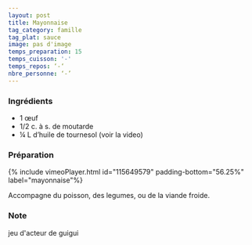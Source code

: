 ```yaml
---
layout: post
title: Mayonnaise
tag_category: famille
tag_plat: sauce
image: pas d'image
temps_preparation: 15
temps_cuisson: '-'
temps_repos: ‘-‘
nbre_personne: ‘-’
---
```

### Ingrédients
* 1 œuf
* 1/2 c. à s. de moutarde
*  ¼ L d’huile de tournesol (voir la video)

### Préparation
{% include vimeoPlayer.html id="115649579" padding-bottom="56.25%" label="mayonnaise"%}

Accompagne du poisson, des legumes, ou de la viande froide.

### Note
jeu d'acteur de guigui
